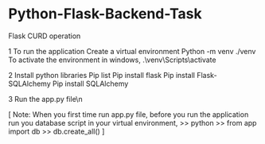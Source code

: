 # Python-Flask-Backend-Task
Flask CURD operation

1 To run the application 
     Create a virtual environment 
        Python -m venv ./venv 
    To activate the environment in windows,
        .\venv\Scripts\activate
 
2 Install python libraries 
       Pip list
       Pip install flask
       Pip install Flask-SQLAlchemy
       Pip install SQLAlchemy
      
3 Run the app.py file\n

 [ Note: When you first time run app.py file, 
        before you run the application run you database script in your virtual environment,
        >> python
        >> from app import db
        >> db.create_all()
        ]

